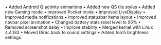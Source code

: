 • Added Android Q activity animations
• Added new QS tile styles
• Added new Gaming mode
• Improved Pocket mode
• Improved LiveDisplay
• Improved media notifications
• Improved statusbar items layout
• Improved navbar pixel animation
• Changed battery stats reset level to 95%
• Removed screenshot delay
• Improve stability
• Merged kernel with Linux 4.4.183
• Moved Dirac back to sound settings
• Added torch brightness settings
